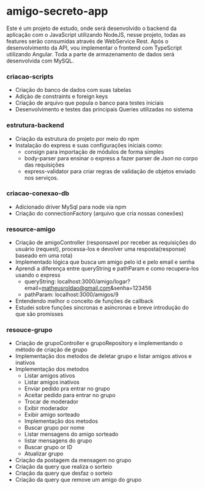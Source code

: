 # amigo-secreto-app
Este é um projeto de estudo, onde será desenvolvido o backend da aplicação com o JavaScript utilizando NodeJS, nesse projeto, todas as features serão consumidas através de WebService Rest.
Após o desenvolvimento da API, vou implementar o frontend com TypeScript utilizando Angular.
Toda a parte de armazenamento de dados será desenvolvida com MySQL.

### criacao-scripts
- Criação do banco de dados com suas tabelas
- Adição de constraints e foreign keys
- Criação de arquivo que popula o banco para testes iniciais
- Desenvolvimento e testes das principais Queries utilizadas no sistema

### estrutura-backend
- Criação da estrutura do projeto por meio do npm
- Instalação do express e suas configurações iniciais como: 
    - consign para importação de módulos de forma simples
    - body-parser para ensinar o express a fazer parser de Json no corpo das requisições
    - express-validator para criar regras de validação de objetos enviado nos serviços.

### criacao-conexao-db 
- Adicionado driver MySql para node via npm
- Criação do connectionFactory (arquivo que cria nossas conexões)

### resource-amigo
- Criação de amigoController (responsavel por receber as requisições do usuário (request), processa-los e devolver uma resposta(response) baseado em uma rota)
- Implementado lógica que busca um amigo pelo id e pelo email e senha
- Aprendi a diferença entre queryString e pathParam e como recupera-los usando o express
    - queryString: localhost:3000/amigo/logar?email=matheusroldao@gmail.com&senha=123456
    - pathParam: localhost:3000/amigos/9
- Entendendo melhor o conceito de funções de callback
- Estudei sobre funções sincronas e asincronas e breve introdução do que são promisses

### resouce-grupo
- Criação de grupoController e grupoRepository e implementando o método de criação de grupo
- Implementação dos metodos de deletar grupo e listar amigos ativos e inativos
- Implementação dos metodos
    - Listar amigos ativos
    - Listar amigos inativos
    - Enviar pedido pra entrar no grupo
    - Aceitar pedido para entrar no grupo
    - Trocar de moderador
    - Exibir moderador
    - Exibir amigo sorteado
    - Implementação dos metodos 
    - Buscar grupo por nome
    - Listar mensagens do amigo sorteado
    - listar mensagens do grupo
    - Buscar grupo or ID
    - Atualizar grupo
- Criação da postagem da mensagem no grupo
- Criação da query que realiza o sorteio
- Criação da query que desfaz o sorteio
- Criação da query que remove um amigo do grupo